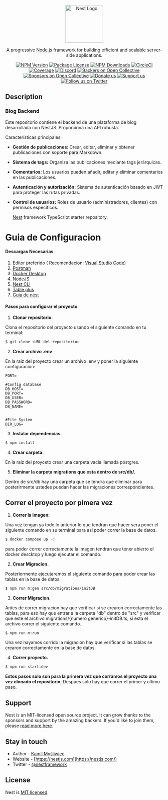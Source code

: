 <p align="center">
  <a href="http://nestjs.com/" target="blank"><img src="https://nestjs.com/img/logo-small.svg" width="120" alt="Nest Logo" /></a>
</p>

[circleci-image]: https://img.shields.io/circleci/build/github/nestjs/nest/master?token=abc123def456
[circleci-url]: https://circleci.com/gh/nestjs/nest

  <p align="center">A progressive <a href="http://nodejs.org" target="_blank">Node.js</a> framework for building efficient and scalable server-side applications.</p>
    <p align="center">
<a href="https://www.npmjs.com/~nestjscore" target="_blank"><img src="https://img.shields.io/npm/v/@nestjs/core.svg" alt="NPM Version" /></a>
<a href="https://www.npmjs.com/~nestjscore" target="_blank"><img src="https://img.shields.io/npm/l/@nestjs/core.svg" alt="Package License" /></a>
<a href="https://www.npmjs.com/~nestjscore" target="_blank"><img src="https://img.shields.io/npm/dm/@nestjs/common.svg" alt="NPM Downloads" /></a>
<a href="https://circleci.com/gh/nestjs/nest" target="_blank"><img src="https://img.shields.io/circleci/build/github/nestjs/nest/master" alt="CircleCI" /></a>
<a href="https://coveralls.io/github/nestjs/nest?branch=master" target="_blank"><img src="https://coveralls.io/repos/github/nestjs/nest/badge.svg?branch=master#9" alt="Coverage" /></a>
<a href="https://discord.gg/G7Qnnhy" target="_blank"><img src="https://img.shields.io/badge/discord-online-brightgreen.svg" alt="Discord"/></a>
<a href="https://opencollective.com/nest#backer" target="_blank"><img src="https://opencollective.com/nest/backers/badge.svg" alt="Backers on Open Collective" /></a>
<a href="https://opencollective.com/nest#sponsor" target="_blank"><img src="https://opencollective.com/nest/sponsors/badge.svg" alt="Sponsors on Open Collective" /></a>
  <a href="https://paypal.me/kamilmysliwiec" target="_blank"><img src="https://img.shields.io/badge/Donate-PayPal-ff3f59.svg" alt="Donate us"/></a>
    <a href="https://opencollective.com/nest#sponsor"  target="_blank"><img src="https://img.shields.io/badge/Support%20us-Open%20Collective-41B883.svg" alt="Support us"></a>
  <a href="https://twitter.com/nestframework" target="_blank"><img src="https://img.shields.io/twitter/follow/nestframework.svg?style=social&label=Follow" alt="Follow us on Twitter"></a>
</p>
  <!--[![Backers on Open Collective](https://opencollective.com/nest/backers/badge.svg)](https://opencollective.com/nest#backer)
  [![Sponsors on Open Collective](https://opencollective.com/nest/sponsors/badge.svg)](https://opencollective.com/nest#sponsor)-->

## Description

### Blog Backend

Este repositorio contiene el backend de una plataforma de blog desarrollada con NestJS. Proporciona una API robusta.

Características principales:

- **Gestión de publicaciones:** Crear, editar, eliminar y obtener publicaciones con soporte para Markdown.
- **Sistema de tags:** Organiza las publicaciones mediante tags jerárquicas.
- **Comentarios:** Los usuarios pueden añadir, editar y eliminar comentarios en las publicaciones.
- **Autenticación y autorización:** Sistema de autenticación basado en JWT para proteger las rutas privadas.
- **Control de usuarios:** Roles de usuario (administradores, clientes) con permisos específicos.

  [Nest](https://github.com/nestjs/nest) framework TypeScript starter repository.

# Guia de Configuracion

#### Descargas Necesarias

1.  Editor preferido ( Recomendacion: <a href="https://code.visualstudio.com/Download" target="_blank">Visual Studio Code</a>)
2.  <a href="https://www.postman.com/downloads/" target="_blank">Postman</a>
3.  <a href="https://www.docker.com/products/docker-desktop/#:~:text=Docker%20Desktop%20is%20a%20secure%20and%20easy-to-use%20tool" target="_blank">Docker Desktop</a>
4.  <a href="https://nodejs.org/en/download/package-manager" target="_blank">NodeJS</a>
5.  <a href="https://docs.nestjs.com/cli/overview">Nest CLI</a>
6.  <a href="https://tableplus.com/download">Table plus</a>
7.  <a href="https://import.cdn.thinkific.com/643563/Hy5tCoWRxCY0Pa1wZL2A_nest-cheatsheet.pdf">Guia de nest</a>

#### Pasos para configurar el proyecto

1. **Clonar repositorio.**

Clona el repositorio del proyecto usando el siguiente comando en tu terminal:

```bash
$ git clone <URL-del-repositorio>
```

2. **Crear archivo .env**

En la raiz del proyecto crear un archivo .env y poner la siguiente configuracion:

```
PORT=

#Config database
DB_HOST=
DB_PORT=
DB_USER=
DB_PASSWORD=
DB_NAME=


#File System
DIR_LOG=
```

3. **Instalar dependencias.**

```bash
$ npm install
```

4. **Crear carpeta.**

En la raiz del proyceto crear una carpeta vacia llamada postgres.

5. **Eliminar la carpeta migrations que esta dentro de src/db/.**

Dentro de src/db hay una carpeta que se tendra que eliminar para posterirmente ustedes puedan hacer las migraciones correspondientes.

## Correr el proyecto por pimera vez

1. **Correr la imagen:**

Una vez tengan ya todo lo anterior lo que tendran que hacer sera poner el siguiente comando en su terminal para asi poder correr la base de datos.

```bash
$ docker compose up -d
```

para poder correr correctamente la imagen tendran que tener abierto el docker descktop y luego ejecutar el comando.

2. **Crear Migracion.**

Posteriormente ejecutaremos el siguiente comando para poder crear las tablas en la base de datos.

```bash
$ npm run m:gen src/db/migrations/initDB
```

3. **Correr Migracion.**

Antes de correr migracion hay que verificar si se crearon correctamente las tablas, para eso hay que entrar a la carpeta "db" dentro de "src" y verificar que este el archivo migrations/{numero generico}-initDB.ts, si esta el archivo correr el siguiente comando.

```bash
$ npm run m:run
```

Una vez hayamos corrido la migracion hay que verificar si las tablas se crearon correctamente en la base de datos.

4. **Correr proyecto.**

```bash
$ npm run start:dev
```

**Estos pasos solo son para la primera vez que corramos el proyecto una vez clonado el repositorio**; Despues solo hay que correr el primer y ultimo paso.

## Support

Nest is an MIT-licensed open source project. It can grow thanks to the sponsors and support by the amazing backers. If you'd like to join them, please [read more here](https://docs.nestjs.com/support).

## Stay in touch

- Author - [Kamil Myśliwiec](https://twitter.com/kammysliwiec)
- Website - [https://nestjs.com](https://nestjs.com/)
- Twitter - [@nestframework](https://twitter.com/nestframework)

## License

Nest is [MIT licensed](https://github.com/nestjs/nest/blob/master/LICENSE).
